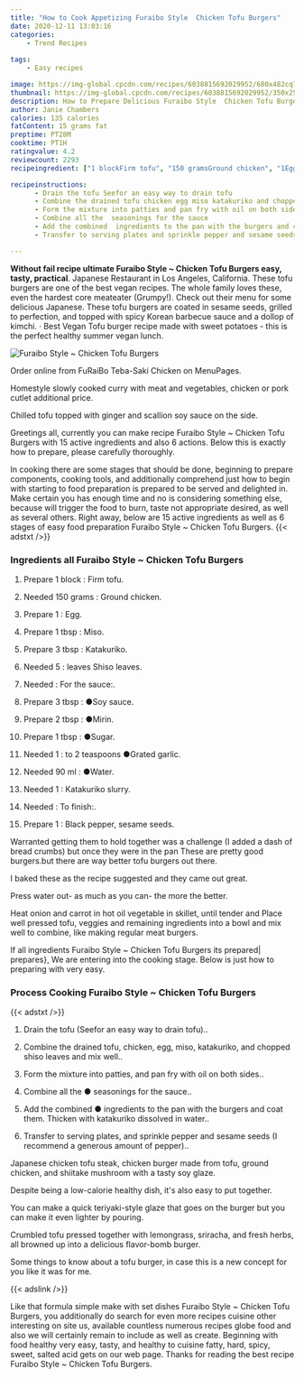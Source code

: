 ```yaml
---
title: "How to Cook Appetizing Furaibo Style  Chicken Tofu Burgers"
date: 2020-12-11 13:03:16
categories:
    - Trend Recipes
    
tags:
    - Easy recipes

image: https://img-global.cpcdn.com/recipes/6038815692029952/680x482cq70/furaibo-style-chicken-tofu-burgers-recipe-main-photo.jpg
thumbnail: https://img-global.cpcdn.com/recipes/6038815692029952/350x250cq70/furaibo-style-chicken-tofu-burgers-recipe-main-photo.jpg
description: How to Prepare Delicious Furaibo Style  Chicken Tofu Burgers with 15 ingredients and 6 stages of easy cooking.
author: Janie Chambers
calories: 135 calories
fatContent: 15 grams fat
preptime: PT28M
cooktime: PT1H
ratingvalue: 4.2
reviewcount: 2293
recipeingredient: ["1 blockFirm tofu", "150 gramsGround chicken", "1Egg", "1 tbspMiso", "3 tbspKatakuriko", "5leaves Shiso leaves", "For the sauce", "3 tbspSoy sauce", "2 tbspMirin", "1 tbspSugar", "1to 2 teaspoons Grated garlic", "90 mlWater", "1Katakuriko slurry", "To finish", "1Black pepper sesame seeds"]

recipeinstructions: 
      - Drain the tofu Seefor an easy way to drain tofu 
      - Combine the drained tofu chicken egg miso katakuriko and chopped shiso leaves and mix well 
      - Form the mixture into patties and pan fry with oil on both sides 
      - Combine all the  seasonings for the sauce 
      - Add the combined  ingredients to the pan with the burgers and coat them Thicken with katakuriko dissolved in water 
      - Transfer to serving plates and sprinkle pepper and sesame seeds I recommend a generous amount of pepper

---
```




**Without fail recipe ultimate Furaibo Style ~ Chicken Tofu Burgers easy, tasty, practical**. Japanese Restaurant in Los Angeles, California. These tofu burgers are one of the best vegan recipes. The whole family loves these, even the hardest core meateater (Grumpy!). Check out their menu for some delicious Japanese. These tofu burgers are coated in sesame seeds, grilled to perfection, and topped with spicy Korean barbecue sauce and a dollop of kimchi. · Best Vegan Tofu burger recipe made with sweet potatoes - this is the perfect healthy summer vegan lunch.


![Furaibo Style ~ Chicken Tofu Burgers](https://img-global.cpcdn.com/recipes/6038815692029952/680x482cq70/furaibo-style-chicken-tofu-burgers-recipe-main-photo.jpg "Furaibo Style ~ Chicken Tofu Burgers")



Order online from FuRaiBo Teba-Saki Chicken on MenuPages.

Homestyle slowly cooked curry with meat and vegetables, chicken or pork cutlet additional price.

Chilled tofu topped with ginger and scallion soy sauce on the side.


Greetings all, currently you can make recipe Furaibo Style ~ Chicken Tofu Burgers with 15 active ingredients and also 6 actions. Below this is exactly how to prepare, please carefully thoroughly.

In cooking there are some stages that should be done, beginning to prepare components, cooking tools, and additionally comprehend just how to begin with starting to food preparation is prepared to be served and delighted in. Make certain you has enough time and no is considering something else, because will trigger the food to burn, taste not appropriate desired, as well as several others. Right away, below are 15 active ingredients as well as 6 stages of easy food preparation Furaibo Style ~ Chicken Tofu Burgers.
{{< adstxt />}}

### Ingredients all Furaibo Style ~ Chicken Tofu Burgers


1. Prepare 1 block : Firm tofu.

1. Needed 150 grams : Ground chicken.

1. Prepare 1 : Egg.

1. Prepare 1 tbsp : Miso.

1. Prepare 3 tbsp : Katakuriko.

1. Needed 5 : leaves Shiso leaves.

1. Needed  : For the sauce:.

1. Prepare 3 tbsp : ●Soy sauce.

1. Prepare 2 tbsp : ●Mirin.

1. Prepare 1 tbsp : ●Sugar.

1. Needed 1 : to 2 teaspoons ●Grated garlic.

1. Needed 90 ml : ●Water.

1. Needed 1 : Katakuriko slurry.

1. Needed  : To finish:.

1. Prepare 1 : Black pepper, sesame seeds.


Warranted getting them to hold together was a challenge (I added a dash of bread crumbs) but once they were in the pan These are pretty good burgers.but there are way better tofu burgers out there.

I baked these as the recipe suggested and they came out great.

Press water out- as much as you can- the more the better.

Heat onion and carrot in hot oil vegetable in skillet, until tender and Place well pressed tofu, veggies and remaining ingredients into a bowl and mix well to combine, like making regular meat burgers.


If all ingredients Furaibo Style ~ Chicken Tofu Burgers its prepared| prepares}, We are entering into the cooking stage. Below is just how to preparing with very easy.

### Process Cooking Furaibo Style ~ Chicken Tofu Burgers

{{< adstxt />}}


1. Drain the tofu (Seefor an easy way to drain tofu)..



1. Combine the drained tofu, chicken, egg, miso, katakuriko, and chopped shiso leaves and mix well..



1. Form the mixture into patties, and pan fry with oil on both sides..



1. Combine all the ● seasonings for the sauce..



1. Add the combined ● ingredients to the pan with the burgers and coat them. Thicken with katakuriko dissolved in water..



1. Transfer to serving plates, and sprinkle pepper and sesame seeds (I recommend a generous amount of pepper)..




Japanese chicken tofu steak, chicken burger made from tofu, ground chicken, and shiitake mushroom with a tasty soy glaze.

Despite being a low-calorie healthy dish, it&#39;s also easy to put together.

You can make a quick teriyaki-style glaze that goes on the burger but you can make it even lighter by pouring.

Crumbled tofu pressed together with lemongrass, sriracha, and fresh herbs, all browned up into a delicious flavor-bomb burger.

Some things to know about a tofu burger, in case this is a new concept for you like it was for me.


{{< adslink />}}

Like that formula simple make with set dishes Furaibo Style ~ Chicken Tofu Burgers, you additionally do search for even more recipes cuisine other interesting on site us, available countless numerous recipes globe food and also we will certainly remain to include as well as create. Beginning with food healthy very easy, tasty, and healthy to cuisine fatty, hard, spicy, sweet, salted acid gets on our web page. Thanks for reading the best recipe Furaibo Style ~ Chicken Tofu Burgers.
